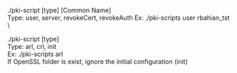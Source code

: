 ./pki-script [type] [Common Name] \
	Type: user, server, revokeCert, revokeAuth
        Ex: ./pki-scripts user rbahian_tst \
	
./pki-script [type] \
	Type: arl, crl, init \
        Ex: ./pki-scripts arl \
        If OpenSSL folder is exist, ignore the initial configuration (init)
